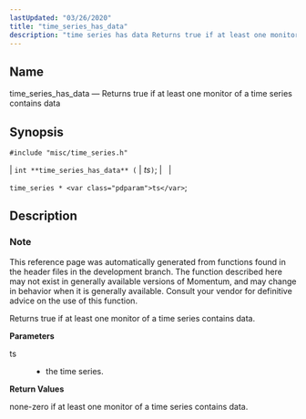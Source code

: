 ```yaml
---
lastUpdated: "03/26/2020"
title: "time_series_has_data"
description: "time series has data Returns true if at least one monitor of a time series contains data int time series has data ts time series ts This reference page was automatically generated from functions found in the header files in the development branch The function described here may not exist..."
---
```


<a name="apis.time_series_has_data"></a> 
## Name

time_series_has_data — Returns true if at least one monitor of a time series contains data

## Synopsis

`#include "misc/time_series.h"`

| `int **time_series_has_data** (` | <var class="pdparam">ts</var>`)`; |   |

`time_series * <var class="pdparam">ts</var>`;<a name="idp63750160"></a> 
## Description

### Note

This reference page was automatically generated from functions found in the header files in the development branch. The function described here may not exist in generally available versions of Momentum, and may change in behavior when it is generally available. Consult your vendor for definitive advice on the use of this function.

Returns true if at least one monitor of a time series contains data.

**<a name="idp63753056"></a> Parameters**

<dl class="variablelist">

<dt>ts</dt>

<dd>

- the time series.

</dd>

</dl>

**<a name="idp63755776"></a> Return Values**

none-zero if at least one monitor of a time series contains data.